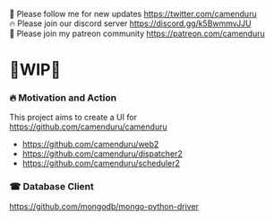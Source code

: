 🐣 Please follow me for new updates https://twitter.com/camenduru <br />
🔥 Please join our discord server https://discord.gg/k5BwmmvJJU <br />
🥳 Please join my patreon community https://patreon.com/camenduru <br />

# 🚦WIP🚦

### 🔥 Motivation and Action
This project aims to create a UI for https://github.com/camenduru/camenduru

- https://github.com/camenduru/web2 <br />
- https://github.com/camenduru/dispatcher2 <br />
- https://github.com/camenduru/scheduler2 <br />

### ☎ Database Client
https://github.com/mongodb/mongo-python-driver <br />
